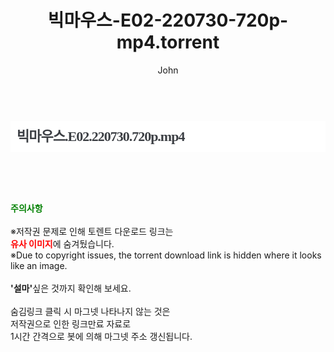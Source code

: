 ﻿---
layout: post
title:  "빅마우스-E02-220730-720p-mp4.torrent"
author: John
categories: [ 드라마 ]
tags: [  ]
image:  
description: "빅마우스-E02-220730-720p-mp4 torrent 정보 공유"
toc: true
toc_sticky: true
---

<br>
<div class="view-img">
<img alt="" class="img-tag" content="https://torrentmobile60.com/data/file/drama/2345726642_8m4Bak0p_4a473c04938ca8e113a8f39b9fce42722ebcb2ff.jpg" itemprop="image" src="https://torrentmobile60.com/data/file/drama/2345726642_8m4Bak0p_4a473c04938ca8e113a8f39b9fce42722ebcb2ff.jpg"/></div><div class="view-content" itemprop="description">
<h1 style="margin:0px;font-size:22px;font-family:dotum;line-height:50px;color:rgb(59,62,67);padding:0px 10px;border:0px;white-space:nowrap;letter-spacing:-1px;background-color:rgb(255,255,255);">빅마우스.E02.220730.720p.mp4</h1> </div>
    
<br><br><br>
<p data-ke-size="size16"><b><span style="color: green;">주의사항</span></b><br /><br />※저작권 문제로 인해 토렌트 다운로드 링크는<br /><b><span style="color: red;">유사 이미지</span></b>에 숨겨뒀습니다.<br />※Due to copyright issues, the torrent download link is hidden where it looks like an image.<br /><br /><b>'설마'</b>싶은 것까지 확인해 보세요.<br /><br />숨김링크 클릭 시 마그넷 나타나지 않는 것은<br />저작권으로 인한 링크만료 자료로<br />1시간 간격으로 봇에 의해 마그넷 주소 갱신됩니다.</p>
